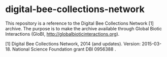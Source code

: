 # digital-bee-collections-network
This repository is a reference to the Digital Bee Collections Network [1] archive. The purpose is to make the archive available through Global Biotic Interactions (GloBI, http://globalbioticinteractions.org).

[1] Digital Bee Collections Network, 2014 (and updates). Version: 2015-03-18. National Science Foundation grant DBI 0956388 .
